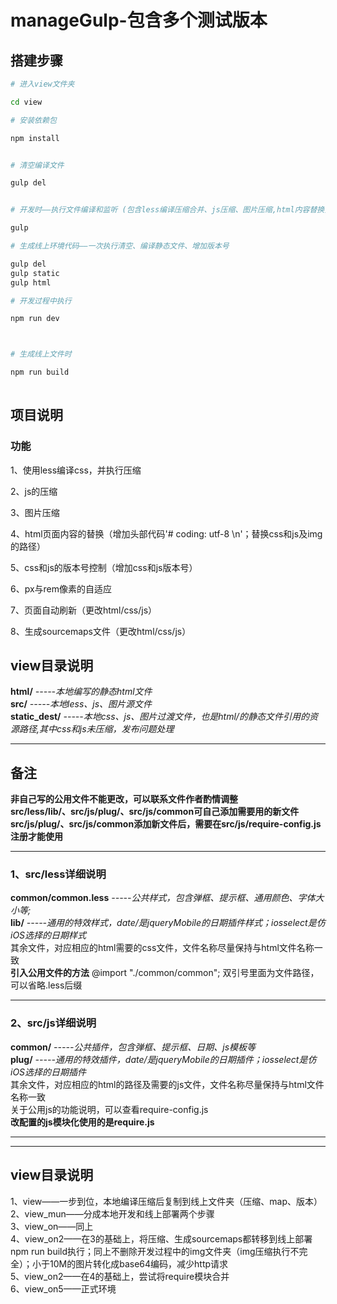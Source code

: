 # manageGulp-包含多个测试版本


## 搭建步骤  

``` bash
# 进入view文件夹  

cd view  

# 安装依赖包    

npm install  


# 清空编译文件 

gulp del 


# 开发时——执行文件编译和监听 (包含less编译压缩合并、js压缩、图片压缩,html内容替换)  

gulp 

# 生成线上环境代码——一次执行清空、编译静态文件、增加版本号  

gulp del  
gulp static  
gulp html  


```

``` bash
# 开发过程中执行 

npm run dev  



# 生成线上文件时 

npm run build  
 


```

## 项目说明

### 功能  

1、使用less编译css，并执行压缩  

2、js的压缩     

3、图片压缩      

4、html页面内容的替换（增加头部代码'# coding: utf-8 \n'；替换css和js及img的路径）      

5、css和js的版本号控制（增加css和js版本号）       

6、px与rem像素的自适应  

7、页面自动刷新（更改html/css/js） 

8、生成sourcemaps文件（更改html/css/js）
 

 


## view目录说明  

**html/**       *-----本地编写的静态html文件*  
**src/**            *-----本地less、js、图片源文件*  
**static_dest/**    *-----本地css、js、图片过渡文件，也是html/的静态文件引用的资源路径,其中css和js未压缩，发布问题处理*  


---
## 备注  
**非自己写的公用文件不能更改，可以联系文件作者酌情调整**  
**src/less/lib/、src/js/plug/、src/js/common可自己添加需要用的新文件**  
**src/js/plug/、src/js/common添加新文件后，需要在src/js/require-config.js注册才能使用**   

---

### 1、src/less详细说明  
**common/common.less** *-----公共样式，包含弹框、提示框、通用颜色、字体大小等;*  
**lib/** *-----通用的特效样式，date/是jqueryMobile的日期插件样式；iosselect是仿iOS选择的日期样式*  
其余文件，对应相应的html需要的css文件，文件名称尽量保持与html文件名称一致  
**引入公用文件的方法**   @import "./common/common";  双引号里面为文件路径，可以省略.less后缀  


---

### 2、src/js详细说明  
**common/** *-----公共插件，包含弹框、提示框、日期、js模板等*  
**plug/** *-----通用的特效插件，date/是jqueryMobile的日期插件；iosselect是仿iOS选择的日期插件*  
其余文件，对应相应的html的路径及需要的js文件，文件名称尽量保持与html文件名称一致  
关于公用js的功能说明，可以查看require-config.js   
**改配置的js模块化使用的是require.js**  

---
---


## view目录说明 
1、view——一步到位，本地编译压缩后复制到线上文件夹（压缩、map、版本）  
2、view_mun——分成本地开发和线上部署两个步骤  
3、view_on——同上  
4、view_on2——在3的基础上，将压缩、生成sourcemaps都转移到线上部署npm run build执行；同上不删除开发过程中的img文件夹（img压缩执行不完全）；小于10M的图片转化成base64编码，减少http请求  
5、view_on2——在4的基础上，尝试将require模块合并  
6、view_on5——正式环境


